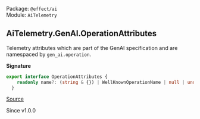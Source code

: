 Package: `@effect/ai`<br />
Module: `AiTelemetry`<br />

## AiTelemetry.GenAI.OperationAttributes

Telemetry attributes which are part of the GenAI specification and are
namespaced by `gen_ai.operation`.

**Signature**

```ts
export interface OperationAttributes {
    readonly name?: (string & {}) | WellKnownOperationName | null | undefined
  }
```

[Source](https://github.com/Effect-TS/effect/tree/main/packages/ai/ai/src/AiTelemetry.ts#L70)

Since v1.0.0
